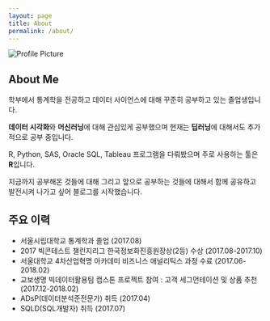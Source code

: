```yaml
---
layout: page
title: About
permalink: /about/
---
```


<img src="{{ site.baseurl }}/assets/profile-placeholder.gif" title="Profile Picture" class="profile">

## About Me

학부에서 통계학을 전공하고 데이터 사이언스에 대해 꾸준히 공부하고 있는 졸업생입니다.

**데이터 시각화**와 **머신러닝**에 대해 관심있게 공부했으며 현재는 **딥러닝**에 대해서도 추가적으로 공부 중입니다.

R, Python, SAS, Oracle SQL, Tableau 프로그램을 다뤄봤으며 주로 사용하는 툴은 **R**입니다.

지금까지 공부해온 것들에 대해 그리고 앞으로 공부하는 것들에 대해서 함께 공유하고 발전시켜 나가고 싶어 블로그를 시작했습니다.

## 주요 이력

- 서울시립대학교 통계학과 졸업 (2017.08)
- 2017 빅콘테스트 챌린지리그 한국정보화진흥원장상(2등) 수상 (2017.08-2017.10)
- 서울대학교 4차산업혁명 아카데미 비즈니스 애널리틱스 과정 수료 (2017.06-2018.02)
- 교보생명 빅데이터활용팀 캡스톤 프로젝트 참여 : 고객 세그먼테이션 및 상품 추천 (2017.12-2018.02)
- ADsP(데이터분석준전문가) 취득 (2017.04)
- SQLD(SQL개발자) 취득 (2017.07)
